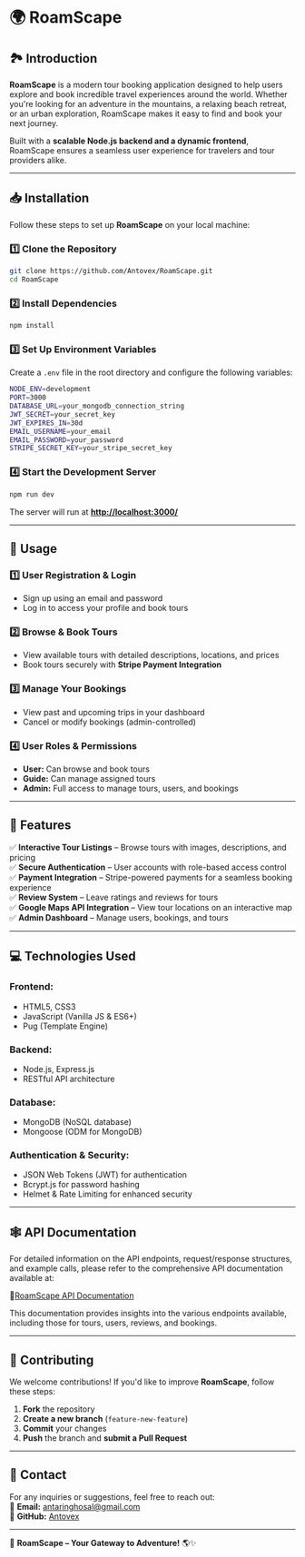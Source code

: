 # 🌍 RoamScape  

## 🏞️ Introduction  

**RoamScape** is a modern tour booking application designed to help users explore and book incredible travel experiences around the world. Whether you're looking for an adventure in the mountains, a relaxing beach retreat, or an urban exploration, RoamScape makes it easy to find and book your next journey.  

Built with a **scalable Node.js backend and a dynamic frontend**, RoamScape ensures a seamless user experience for travelers and tour providers alike.  

---

## 📥 Installation  

Follow these steps to set up **RoamScape** on your local machine:  

### 1️⃣ Clone the Repository
```sh  
git clone https://github.com/Antovex/RoamScape.git
cd RoamScape
```

### 2️⃣ Install Dependencies  
```sh
npm install
```

### 3️⃣ Set Up Environment Variables  
Create a `.env` file in the root directory and configure the following variables:  

```sh
NODE_ENV=development
PORT=3000
DATABASE_URL=your_mongodb_connection_string
JWT_SECRET=your_secret_key
JWT_EXPIRES_IN=30d
EMAIL_USERNAME=your_email
EMAIL_PASSWORD=your_password
STRIPE_SECRET_KEY=your_stripe_secret_key
```

### 4️⃣ Start the Development Server  
```sh
npm run dev
```

The server will run at **[http://localhost:3000/](http://localhost:3000/)**  

---

## 🚀 Usage  

### 1️⃣ **User Registration & Login**  
- Sign up using an email and password  
- Log in to access your profile and book tours  

### 2️⃣ **Browse & Book Tours**  
- View available tours with detailed descriptions, locations, and prices  
- Book tours securely with **Stripe Payment Integration**  

### 3️⃣ **Manage Your Bookings**  
- View past and upcoming trips in your dashboard  
- Cancel or modify bookings (admin-controlled)  

### 4️⃣ **User Roles & Permissions**  
- **User:** Can browse and book tours  
- **Guide:** Can manage assigned tours  
- **Admin:** Full access to manage tours, users, and bookings  

---

## 🌟 Features  

✅ **Interactive Tour Listings** – Browse tours with images, descriptions, and pricing  
✅ **Secure Authentication** – User accounts with role-based access control  
✅ **Payment Integration** – Stripe-powered payments for a seamless booking experience  
✅ **Review System** – Leave ratings and reviews for tours  
✅ **Google Maps API Integration** – View tour locations on an interactive map  
✅ **Admin Dashboard** – Manage users, bookings, and tours  

---

## 💻 Technologies Used  

### **Frontend:**  
- HTML5, CSS3  
- JavaScript (Vanilla JS & ES6+)  
- Pug (Template Engine)  

### **Backend:**  
- Node.js, Express.js  
- RESTful API architecture  

### **Database:**  
- MongoDB (NoSQL database)  
- Mongoose (ODM for MongoDB)  

### **Authentication & Security:**  
- JSON Web Tokens (JWT) for authentication  
- Bcrypt.js for password hashing  
- Helmet & Rate Limiting for enhanced security   

---

## 🕸 API Documentation

For detailed information on the API endpoints, request/response structures, and example calls, please refer to the comprehensive API documentation available at:

📃[RoamScape API Documentation](https://documenter.getpostman.com/view/41013687/2sAYkLmGgL)

This documentation provides insights into the various endpoints available, including those for tours, users, reviews, and bookings.

---

## 🤝 Contributing  

We welcome contributions! If you'd like to improve **RoamScape**, follow these steps:  

1. **Fork** the repository  
2. **Create a new branch** (`feature-new-feature`)  
3. **Commit** your changes  
4. **Push** the branch and **submit a Pull Request**  

---

## 📧 Contact  

For any inquiries or suggestions, feel free to reach out:  
📩 **Email:** antaringhosal@gmail.com  
🐙 **GitHub:** [Antovex](https://github.com/Antovex)  

---

🎒 **RoamScape – Your Gateway to Adventure!** 🌎✨ 